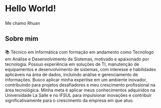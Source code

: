 <h1 align="left">Hello World!</h1>

###

<p align="left">Me chamo Rhuan</p>

###

<h2 align="left">Sobre mim</h2>

###

<p align="left">📚 Técnico em Informática com formação em andamento como Tecnólogo em Análise e Desenvolvimento de Sistemas, motivado e apaixonado por tecnologia. Possuo experiência em soluções de TI, manutenção de equipamentos e desenvolvimento de sistemas, com interesse e habilidades aplicáveis na área de dados, incluindo análise e gerenciamento de informações. Busco aplicar minha expertise em um ambiente inovador, contribuindo para projetos desafiadores e meu crescimento profissional na área tecnológica. 
Minha meta é aplicar meus conhecimentos adquiridos na Universidade La Salle e no IFSUL para impulsionar inovações e contribuir significativamente para o crescimento da empresa em que atuo.</p>

